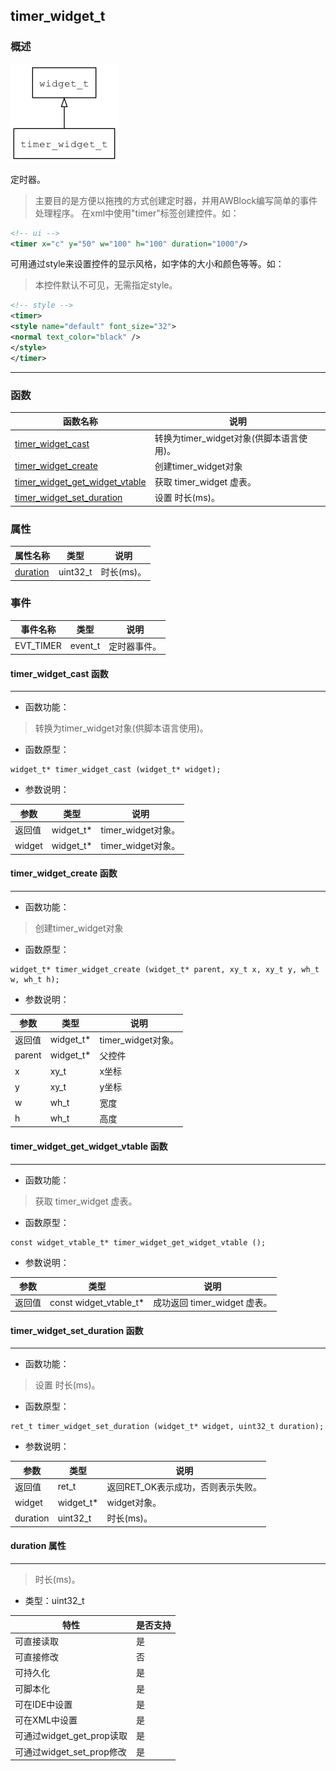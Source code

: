 ## timer\_widget\_t
### 概述
![image](images/timer_widget_t_0.png)

定时器。
> 主要目的是方便以拖拽的方式创建定时器，并用AWBlock编写简单的事件处理程序。
在xml中使用"timer"标签创建控件。如：

```xml
<!-- ui -->
<timer x="c" y="50" w="100" h="100" duration="1000"/>
```

可用通过style来设置控件的显示风格，如字体的大小和颜色等等。如：
> 本控件默认不可见，无需指定style。

```xml
<!-- style -->
<timer>
<style name="default" font_size="32">
<normal text_color="black" />
</style>
</timer>
```
----------------------------------
### 函数
<p id="timer_widget_t_methods">

| 函数名称 | 说明 | 
| -------- | ------------ | 
| <a href="#timer_widget_t_timer_widget_cast">timer\_widget\_cast</a> | 转换为timer_widget对象(供脚本语言使用)。 |
| <a href="#timer_widget_t_timer_widget_create">timer\_widget\_create</a> | 创建timer_widget对象 |
| <a href="#timer_widget_t_timer_widget_get_widget_vtable">timer\_widget\_get\_widget\_vtable</a> | 获取 timer_widget 虚表。 |
| <a href="#timer_widget_t_timer_widget_set_duration">timer\_widget\_set\_duration</a> | 设置 时长(ms)。 |
### 属性
<p id="timer_widget_t_properties">

| 属性名称 | 类型 | 说明 | 
| -------- | ----- | ------------ | 
| <a href="#timer_widget_t_duration">duration</a> | uint32\_t | 时长(ms)。 |
### 事件
<p id="timer_widget_t_events">

| 事件名称 | 类型  | 说明 | 
| -------- | ----- | ------- | 
| EVT\_TIMER | event\_t | 定时器事件。 |
#### timer\_widget\_cast 函数
-----------------------

* 函数功能：

> <p id="timer_widget_t_timer_widget_cast">转换为timer_widget对象(供脚本语言使用)。

* 函数原型：

```
widget_t* timer_widget_cast (widget_t* widget);
```

* 参数说明：

| 参数 | 类型 | 说明 |
| -------- | ----- | --------- |
| 返回值 | widget\_t* | timer\_widget对象。 |
| widget | widget\_t* | timer\_widget对象。 |
#### timer\_widget\_create 函数
-----------------------

* 函数功能：

> <p id="timer_widget_t_timer_widget_create">创建timer_widget对象

* 函数原型：

```
widget_t* timer_widget_create (widget_t* parent, xy_t x, xy_t y, wh_t w, wh_t h);
```

* 参数说明：

| 参数 | 类型 | 说明 |
| -------- | ----- | --------- |
| 返回值 | widget\_t* | timer\_widget对象。 |
| parent | widget\_t* | 父控件 |
| x | xy\_t | x坐标 |
| y | xy\_t | y坐标 |
| w | wh\_t | 宽度 |
| h | wh\_t | 高度 |
#### timer\_widget\_get\_widget\_vtable 函数
-----------------------

* 函数功能：

> <p id="timer_widget_t_timer_widget_get_widget_vtable">获取 timer_widget 虚表。

* 函数原型：

```
const widget_vtable_t* timer_widget_get_widget_vtable ();
```

* 参数说明：

| 参数 | 类型 | 说明 |
| -------- | ----- | --------- |
| 返回值 | const widget\_vtable\_t* | 成功返回 timer\_widget 虚表。 |
#### timer\_widget\_set\_duration 函数
-----------------------

* 函数功能：

> <p id="timer_widget_t_timer_widget_set_duration">设置 时长(ms)。

* 函数原型：

```
ret_t timer_widget_set_duration (widget_t* widget, uint32_t duration);
```

* 参数说明：

| 参数 | 类型 | 说明 |
| -------- | ----- | --------- |
| 返回值 | ret\_t | 返回RET\_OK表示成功，否则表示失败。 |
| widget | widget\_t* | widget对象。 |
| duration | uint32\_t | 时长(ms)。 |
#### duration 属性
-----------------------
> <p id="timer_widget_t_duration">时长(ms)。

* 类型：uint32\_t

| 特性 | 是否支持 |
| -------- | ----- |
| 可直接读取 | 是 |
| 可直接修改 | 否 |
| 可持久化   | 是 |
| 可脚本化   | 是 |
| 可在IDE中设置 | 是 |
| 可在XML中设置 | 是 |
| 可通过widget\_get\_prop读取 | 是 |
| 可通过widget\_set\_prop修改 | 是 |
